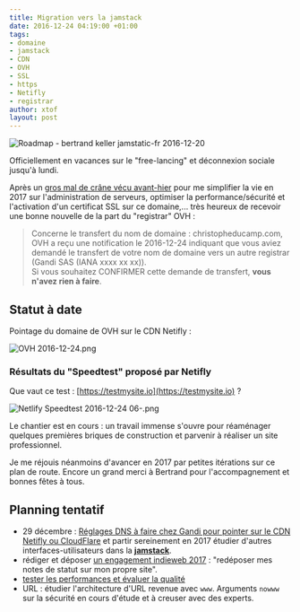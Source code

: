 ```yaml
---
title: Migration vers la jamstack
date: 2016-12-24 04:19:00 +01:00
tags:
- domaine
- jamstack
- CDN
- OVH
- SSL
- https
- Netifly
- registrar
author: xtof
layout: post
---
```


![Roadmap - bertrand keller jamstatic-fr 2016-12-20](/uploads/Roadmap%20-%20jamstatic-fr%202016-12-20.png)

Officiellement en vacances sur le "free-lancing" et déconnexion sociale jusqu'à lundi.

Après un [gros mal de crâne vécu avant-hier](http://ducamp.me/2016-357) pour me simplifier la vie en 2017 sur l'administration de serveurs, optimiser la performance/sécurité et l'activation d'un certificat SSL sur ce domaine,... très heureux de recevoir une bonne nouvelle de la part du "registrar" OVH : 

> Concerne le transfert du nom de domaine : christopheducamp.com, OVH a reçu une notification le 2016-12-24 indiquant que vous aviez demandé le transfert de votre nom de domaine vers un autre registrar (Gandi SAS (IANA xxxx xx xx)).<br>Si vous souhaitez CONFIRMER cette demande de transfert, **vous n'avez rien à faire**. 

## Statut à date 

Pointage du domaine de OVH sur le CDN Netifly : 

![OVH 2016-12-24.png](/uploads/OVH%202016-12-24.png)

### Résultats du "Speedtest" proposé par Netifly 

Que vaut ce test : [https://testmysite.io](https://testmysite.io) ? 

![Netlify Speedtest 2016-12-24 06-.png](/uploads/Netlify%20Speedtest%202016-12-24%2006-.png)

Le chantier est en cours : un travail immense s'ouvre pour réaménager quelques premières briques de construction et parvenir à réaliser un site professionnel. 

Je me réjouis néanmoins d'avancer en 2017 par petites itérations sur ce plan de route. Encore un grand merci à Bertrand pour l'accompagnement et bonnes fêtes à tous.

## Planning tentatif   
* 29 décembre : [Réglages DNS à faire chez Gandi pour pointer sur le CDN Netifly ou CloudFlare](http://ducamp.me/2016-357#SSL_sur_domaine_apex_christopheducamp.com) et partir sereinement en 2017 étudier d'autres interfaces-utilisateurs dans la **[jamstack](https://christophe.ducamp.me/2016/12/20/newbie-sur-la-jamstack-dot-dot-dot.html)**. 
* rédiger et déposer [un engagement indieweb 2017](https://indieweb.org/2017-01-01-commitments) : "redéposer mes notes de statut sur mon propre site".
* [tester les performances et évaluer la qualité](https://medium.com/@JeremyRaffin/site-web-statique-optimis%C3%A9-avec-github-pages-partie-4-tester-les-performances-et-%C3%A9valuer-la-f42ed88a5d44#.w7clu8fbq)
* URL : étudier l'architecture d'URL revenue avec `www`. Arguments `nowww` sur la sécurité en cours d'étude et à creuser avec des experts.


